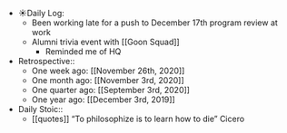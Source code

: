 - ☀️Daily Log:
    - Been working late for a push to December 17th program review at work
    - Alumni trivia event with [[Goon Squad]]
        - Reminded me of HQ
- Retrospective::
    - One week ago: [[November 26th, 2020]]
    - One month ago: [[November 3rd, 2020]]
    - One quarter ago: [[September 3rd, 2020]]
    - One year ago: [[December 3rd, 2019]]
- Daily Stoic::
    - [[quotes]] “To philosophize is to learn how to die” Cicero
